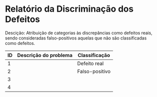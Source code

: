 # Relatório da Discriminação dos Defeitos

Descição: Atribuição de categorias às discrepâncias como defeitos reais, sendo consideradas falso-positivos aquelas que não são classificadas como defeitos.

| ID | Descrição do problema | Classificação  | 
|----|-----------------------|----------------|
|  1 |                       | Defeito real   |                   
|  2 |                       | Falso-positivo |         
|  3 |                       |                |      
|  4 |                       |                |       
